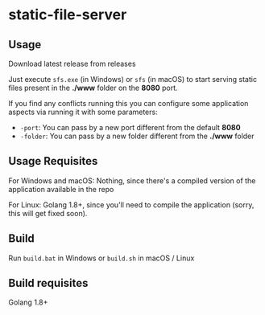 # static-file-server

## Usage

Download latest release from releases

Just execute `sfs.exe` (in Windows) or `sfs` (in macOS) to start serving static files present in the **./www** folder on the **8080** port.

If you find any conflicts running this you can configure some application aspects via running it with some parameters:

* `-port`: You can pass by a new port different from the default **8080**
* `-folder`: You can pass by a new folder different from the **./www** folder

## Usage Requisites

For Windows and macOS:
Nothing, since there's a compiled version of the application available in the repo

For Linux:
Golang 1.8+, since you'll need to compile the application (sorry, this will get fixed soon).

## Build

Run `build.bat` in Windows or `build.sh` in macOS / Linux

## Build requisites

Golang 1.8+